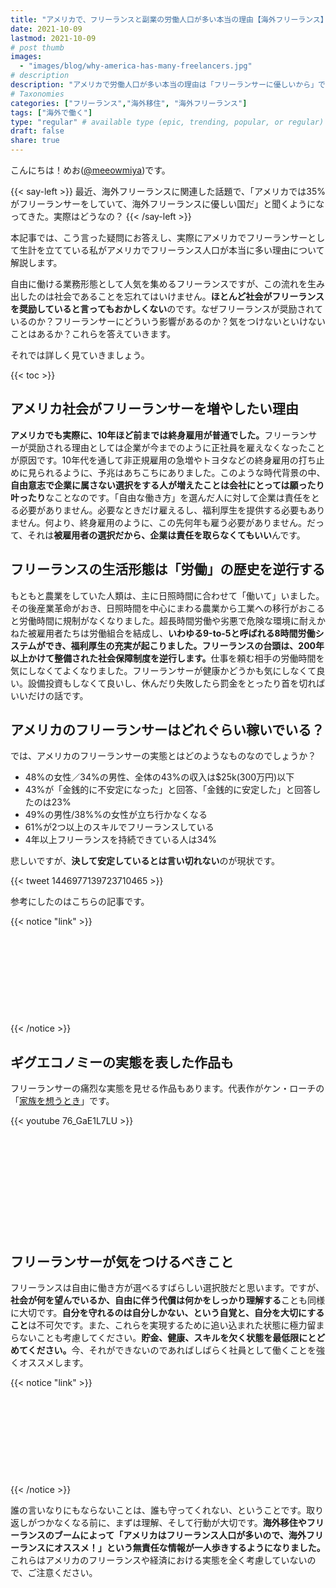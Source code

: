 ```yaml
---
title: "アメリカで、フリーランスと副業の労働人口が多い本当の理由【海外フリーランス】"
date: 2021-10-09
lastmod: 2021-10-09
# post thumb
images:
  - "images/blog/why-america-has-many-freelancers.jpg"
# description
description: "アメリカで労働人口が多い本当の理由は「フリーランサーに優しいから」ではありません"
# Taxonomies
categories: ["フリーランス","海外移住", "海外フリーランス"]
tags: ["海外で働く"]
type: "regular" # available type (epic, trending, popular, or regular)
draft: false
share: true
---
```

こんにちは！めお(<u><a href="https://twitter.com/meeowmiya" target="_blank">@meeowmiya</a></u>)です。

{{< say-left >}}
最近、海外フリーランスに関連した話題で、「アメリカでは35%がフリーランサーをしていて、海外フリーランスに優しい国だ」と聞くようになってきた。実際はどうなの？
{{< /say-left >}}

本記事では、こう言った疑問にお答えし、実際にアメリカでフリーランサーとして生計を立てている私がアメリカでフリーランス人口が本当に多い理由について解説します。

自由に働ける業務形態として人気を集めるフリーランスですが、この流れを生み出したのは社会であることを忘れてはいけません。<span class="keiko-red">**ほとんど社会がフリーランスを奨励していると言ってもおかしくない**</span>のです。なぜフリーランスが奨励されているのか？フリーランサーにどういう影響があるのか？気をつけないといけないことはあるか？これらを答えていきます。

それでは詳しく見ていきましょう。

{{< toc >}}

## アメリカ社会がフリーランサーを増やしたい理由

<span class="keiko-red">**アメリカでも実際に、10年ほど前までは終身雇用が普通でした。**</span>フリーランサーが奨励される理由としては企業が今までのように正社員を雇えなくなったことが原因です。10年代を通して非正規雇用の急増やトヨタなどの終身雇用の打ち止めに見られるように、予兆はあちこちにありました。このような時代背景の中、<span class="keiko-red">**自由意志で企業に属さない選択をする人が増えたことは会社にとっては願ったり叶ったり**</span>なことなのです。「自由な働き方」を選んだ人に対して企業は責任をとる必要がありません。必要なときだけ雇えるし、福利厚生を提供する必要もありません。何より、終身雇用のように、この先何年も雇う必要がありません。だって、それは<span class="keiko-red">**被雇用者の選択だから、企業は責任を取らなくてもいい**</span>んです。

## フリーランスの生活形態は「労働」の歴史を逆行する

もともと農業をしていた人類は、主に日照時間に合わせて「働いて」いました。その後産業革命がおき、日照時間を中心にまわる農業から工業への移行がおこると労働時間に規制がなくなりました。超長時間労働や劣悪で危険な環境に耐えかねた被雇用者たちは労働組合を結成し、<span class="keiko-red">**いわゆる9-to-5と呼ばれる8時間労働システムができ、福利厚生の充実が起こりました。フリーランスの台頭は、200年以上かけて整備された社会保障制度を逆行します。**</span>仕事を頼む相手の労働時間を気にしなくてよくなりました。フリーランサーが健康かどうかも気にしなくて良い。設備投資もしなくて良いし、休んだり失敗したら罰金をとったり首を切ればいいだけの話です。


## アメリカのフリーランサーはどれぐらい稼いでいる？

では、アメリカのフリーランサーの実態とはどのようなものなのでしょうか？
* 48%の女性／34%の男性、全体の43%の収入は$25k(300万円)以下
* 43%が「金銭的に不安定になった」と回答、「金銭的に安定した」と回答したのは23%
* 49%の男性/38%%の女性が立ち行かなくなる
* 61%が2つ以上のスキルでフリーランスしている
* 4年以上フリーランスを持続できている人は34%

悲しいですが、<span class="keiko-red">**決して安定しているとは言い切れない**</span>のが現状です。

{{< tweet 1446977139723710465 >}}

参考にしたのはこちらの記事です。

{{< notice "link" >}}
<div class="iframely-embed"><div class="iframely-responsive" style="height: 140px; padding-bottom: 0;"><a href="https://www.and.co/slash-workers.html" data-iframely-url="//cdn.iframe.ly/v62BHFG?card=small"></a></div></div><script async src="//cdn.iframe.ly/embed.js" charset="utf-8"></script>
{{< /notice >}}


## ギグエコノミーの実態を表した作品も

フリーランサーの痛烈な実態を見せる作品もあります。代表作がケン・ローチの「<a href="https://amzn.to/3lqrAra" target="_blank"><u>家族を想うとき</u></a>」です。

{{< youtube 76_GaE1L7LU >}}
<br><br>
<div class="iframely-embed"><div class="iframely-responsive" style="height: 140px; padding-bottom: 0;"><a href="https://gendai.ismedia.jp/articles/-/69157" data-iframely-url="//cdn.iframe.ly/kORQ5Tn?card=small"></a></div></div><script async src="//cdn.iframe.ly/embed.js" charset="utf-8"></script>

## フリーランサーが気をつけるべきこと

フリーランスは自由に働き方が選べるすばらしい選択肢だと思います。ですが、<span class="keiko-red">**社会が何を望んでいるか、自由に伴う代償は何かをしっかり理解する**</span>ことも同様に大切です。<span class="keiko-red">**自分を守れるのは自分しかない、という自覚と、自分を大切にすること**</span>は不可欠です。また、これらを実現するために追い込まれた状態に極力留まらないことも考慮してください。<span class="keiko-red">**貯金、健康、スキルを欠く状態を最低限にとどめてください。**</span>今、それができないのであればしばらく社員として働くことを強くオススメします。

{{< notice "link" >}}
<div class="iframely-embed"><div class="iframely-responsive" style="height: 140px; padding-bottom: 0;"><a href="https://menglish.jp/post/freelance-prep/" data-iframely-url="//cdn.iframe.ly/Kq545Bh?card=small"></a></div></div><script async src="//cdn.iframe.ly/embed.js" charset="utf-8"></script>
{{< /notice >}}

誰の言いなりにもならないことは、誰も守ってくれない、ということです。取り返しがつかなくなる前に、まずは理解、そして行動が大切です。<span class="keiko-red">**海外移住やフリーランスのブームによって「アメリカはフリーランス人口が多いので、海外フリーランスにオススメ！」という無責任な情報が一人歩きするようになりました。**</span>これらはアメリカのフリーランスや経済における実態を全く考慮していないので、ご注意ください。